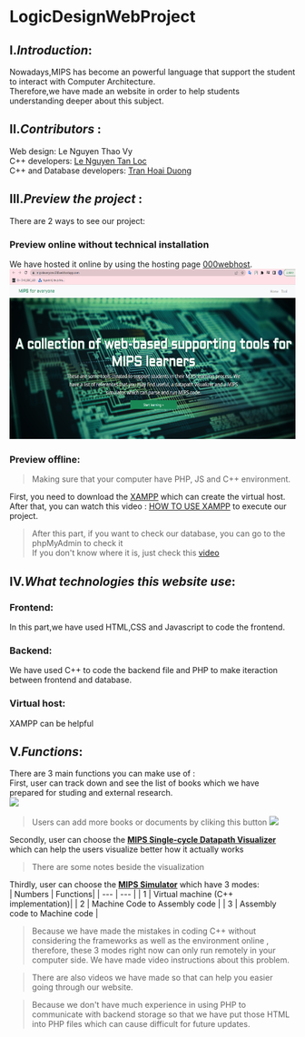 # LogicDesignWebProject 
## I.*Introduction*:
Nowadays,MIPS has become an powerful language that support the student to interact with Computer Architecture.<br />
Therefore,we have made an website in order to help students understanding deeper about this subject. <br />
## II.*Contributors* :
Web design: Le Nguyen Thao Vy <br />
C++ developers: [Le Nguyen Tan Loc](https://github.com/leloc0609) <br />
C++ and Database developers: [Tran Hoai Duong](https://github.com/tranhoaiduong136) <br />

## III.*Preview the project* : <br/>
There are 2 ways to see our project:<br />
### Preview online without technical installation
We have hosted it online by using the hosting page [000webhost](https://vn.000webhost.com/).<br/>
<img src= "Pictures/Webpage.png" height = "300"> <br/>
### Preview offline: <br/>
> Making sure that your computer have PHP, JS and C++ environment. <br />
>
First, you need to download the [XAMPP](https://www.apachefriends.org/download.html) which can create the virtual host. <br />
After that, you can watch this video : [HOW TO USE XAMPP](https://www.youtube.com/watch?v=7H29Z8ZLw6I) to execute our project. <br />
> After this part, if you want to check our database, you can go to the phpMyAdmin to check it <br/>
> If you don't know where it is, just check this [video](https://www.youtube.com/watch?v=GvXLUJAQwu4)
> 
## IV.*What technologies this website use*:
### Frontend:
In this part,we have used HTML,CSS and Javascript to code the frontend.<br />
### Backend:
We have used C++ to code the backend file and PHP to make iteraction between frontend and database. <br />
### Virtual host: 
 XAMPP can be helpful <br />

##  V.*Functions*:
There are 3 main functions you can make use of :<br />
First, user can track down and see the list of books which we have prepared for studing and external research.<br />
<img src = https://user-images.githubusercontent.com/60745952/161093697-67b75be1-d311-4929-9a6e-1be6becea06e.png  > <br />
> Users can add more books or documents by cliking this button
> <img src = https://user-images.githubusercontent.com/60745952/161093428-21d011f5-f747-44fc-b1ae-fe7a99d8e72c.png  >
>
Secondly, user can choose the [**MIPS Single-cycle Datapath Visualizer**](https://mips4everyone.000webhostapp.com/datapath-visualizer) which can help the users visualize better how it actually works <br />
> There are some notes beside the visualization <br />
> 
Thirdly, user can choose the [**MIPS Simulator**](https://mips4everyone.000webhostapp.com/simulator) which have 3 modes:<br />
| Numbers | Functions|
| --- | --- |
| 1 | Virtual machine (C++ implementation)|
| 2 | Machine Code to Assembly code |
| 3 | Assembly code to Machine code |

>Because we have made the mistakes in coding C++ without considering the frameworks as well as the environment online , therefore, these 3 modes right now can only run remotely in your computer side. We have made video instructions about this problem.

>There are also videos we have made so that can help you easier going through our website. <br /> 

>Because we don't have much experience in using PHP to communicate with backend storage so that we have put those HTML into PHP files which can cause difficult for future updates. <br />



